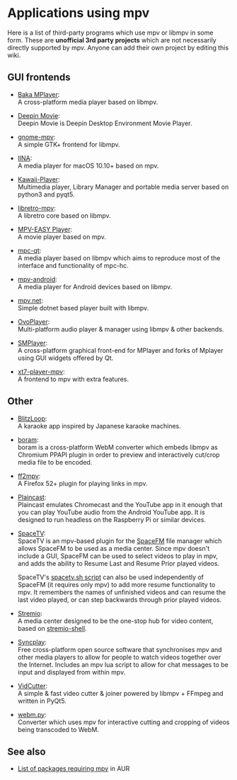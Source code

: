 # Applications using mpv

Here is a list of third-party programs which use mpv or libmpv in some form. These are **unofficial 3rd party projects** which are not necessarily directly supported by mpv. Anyone can add their own project by editing this wiki.

## GUI frontends

* [Baka MPlayer](https://github.com/u8sand/Baka-MPlayer):  
  A cross-platform media player based on libmpv.

* [Deepin Movie](https://github.com/linuxdeepin/deepin-movie-reborn):  
  Deepin Movie is Deepin Desktop Environment Movie Player.

* [gnome-mpv](https://github.com/gnome-mpv/gnome-mpv):  
  A simple GTK+ frontend for libmpv.

* [IINA](https://lhc70000.github.io/iina/):  
  A media player for macOS 10.10+ based on mpv.

* [Kawaii-Player](https://github.com/kanishka-linux/kawaii-player):  
  Multimedia player, Library Manager and portable media server based on python3 and pyqt5.

* [libretro-mpv](https://github.com/libretro/libretro-mpv):  
  A libretro core based on libmpv.

* [MPV-EASY Player](https://github.com/422658476/MPV-EASY-Player):  
  A movie player based on mpv.

* [mpc-qt](https://github.com/cmdrkotori/mpc-qt):  
  A media player based on libmpv which aims to reproduce most of the interface and functionality of mpc-hc.

* [mpv-android](https://github.com/mpv-android/mpv-android):  
  A media player for Android devices based on libmpv.

* [mpv.net](https://github.com/stax76/mpvnet):  
  Simple dotnet based player built with libmpv.

* [OvoPlayer](http://ovoplayer.altervista.org):  
  Multi-platform audio player & manager using libmpv & other backends.

* [SMPlayer](http://smplayer.sourceforge.net/):  
  A cross-platform graphical front-end for MPlayer and forks of Mplayer using GUI widgets offered by Qt.

* [xt7-player-mpv](https://github.com/kokoko3k/xt7-player-mpv):  
  A frontend to mpv with extra features.

## Other

* [BlitzLoop](https://github.com/marcan/blitzloop):  
  A karaoke app inspired by Japanese karaoke machines.

* [boram](https://github.com/Kagami/boram):  
  boram is a cross-platform WebM converter which embeds libmpv as Chromium PPAPI plugin in order to preview and interactively cut/crop media file to be encoded.

* [ff2mpv](https://github.com/woodruffw/ff2mpv):  
  A Firefox 52+ plugin for playing links in mpv.

* [Plaincast](https://github.com/aykevl/plaincast):  
  Plaincast emulates Chromecast and the YouTube app in it enough that you can play YouTube audio from the Android YouTube app. It is designed to run headless on the Raspberry Pi or similar devices.

* [SpaceTV](https://github.com/IgnorantGuru/spacefm-plugins/wiki#wiki-ig-spacetv):  
  SpaceTV is an mpv-based plugin for the [SpaceFM](http://ignorantguru.github.io/spacefm/) file manager which allows SpaceFM to be used as a media center.  Since mpv doesn't include a GUI, SpaceFM can be used to select videos to play in mpv, and adds the ability to Resume Last and Resume Prior played videos.

  SpaceTV's [spacetv.sh script](https://raw.github.com/IgnorantGuru/spacefm-plugins/master/ig-spacetv/src/cstm_325c1cf6/spacetv.sh) can also be used independently of SpaceFM (it requires only mpv) to add more resume functionality to mpv.  It remembers the names of unfinished videos and can resume the last video played, or can step backwards through prior played videos.

* [Stremio](https://www.stremio.com/):  
  A media center designed to be the one-stop hub for video content, based on [stremio-shell](https://github.com/stremio/stremio-shell).

* [Syncplay](https://syncplay.pl/):  
  Free cross-platform open source software that synchronises mpv and other media players to allow for people to watch videos together over the Internet. Includes an mpv lua script to allow for chat messages to be input and displayed from within mpv.

* [VidCutter](https://github.com/ozmartian/vidcutter):  
  A simple & fast video cutter & joiner powered by libmpv + FFmpeg and written in PyQt5.

* [webm.py](https://github.com/Kagami/webm.py):  
  Converter which uses mpv for interactive cutting and cropping of videos being transcoded to WebM.

## See also

* [List of packages requiring mpv](https://aur.archlinux.org/packages/mpv-full/) in AUR